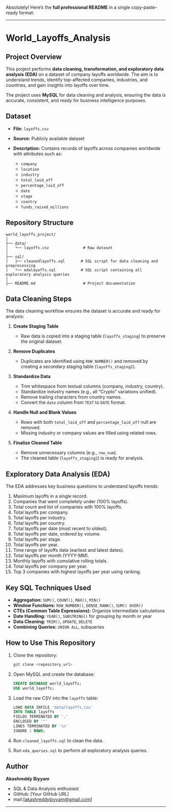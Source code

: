 Absolutely! Here’s the **full professional README** in a single copy-paste-ready format:

---

# World_Layoffs_Analysis

## Project Overview

This project performs **data cleaning, transformation, and exploratory data analysis (EDA)** on a dataset of company layoffs worldwide. The aim is to understand trends, identify top-affected companies, industries, and countries, and gain insights into layoffs over time.

The project uses **MySQL** for data cleaning and analysis, ensuring the data is accurate, consistent, and ready for business intelligence purposes.

## Dataset

* **File:** `layoffs.csv`
* **Source:** Publicly available dataset
* **Description:** Contains records of layoffs across companies worldwide with attributes such as:

  * `company`
  * `location`
  * `industry`
  * `total_laid_off`
  * `percentage_laid_off`
  * `date`
  * `stage`
  * `country`
  * `funds_raised_millions`

## Repository Structure

```
world_layoffs_project/
│
├── data/
│   └── layoffs.csv               # Raw dataset
│
├── sql/
│   ├── cleanedlayoffs.sql       # SQL script for data cleaning and preprocessing
│   └── edalayoffs.sql           # SQL script containing all exploratory analysis queries
│
├── README.md                     # Project documentation
```

## Data Cleaning Steps

The data cleaning workflow ensures the dataset is accurate and ready for analysis:

1. **Create Staging Table**

   * Raw data is copied into a staging table (`layoffs_staging`) to preserve the original dataset.

2. **Remove Duplicates**

   * Duplicates are identified using `ROW_NUMBER()` and removed by creating a secondary staging table (`layoffs_staging2`).

3. **Standardize Data**

   * Trim whitespace from textual columns (company, industry, country).
   * Standardize industry names (e.g., all “Crypto” variations unified).
   * Remove trailing characters from country names.
   * Convert the `date` column from `TEXT` to `DATE` format.

4. **Handle Null and Blank Values**

   * Rows with both `total_laid_off` and `percentage_laid_off` null are removed.
   * Missing industry or company values are filled using related rows.

5. **Finalize Cleaned Table**

   * Remove unnecessary columns (e.g., `row_num`).
   * The cleaned table (`layoffs_staging2`) is ready for analysis.

## Exploratory Data Analysis (EDA)

The EDA addresses key business questions to understand layoffs trends:

1. Maximum layoffs in a single record.
2. Companies that went completely under (100% layoffs).
3. Total count and list of companies with 100% layoffs.
4. Total layoffs per company.
5. Total layoffs per industry.
6. Total layoffs per country.
7. Total layoffs per date (most recent to oldest).
8. Total layoffs per date, ordered by volume.
9. Total layoffs per stage.
10. Total layoffs per year.
11. Time range of layoffs data (earliest and latest dates).
12. Total layoffs per month (YYYY-MM).
13. Monthly layoffs with cumulative rolling totals.
14. Total layoffs per company per year.
15. Top 3 companies with highest layoffs per year using ranking.

## Key SQL Techniques Used

* **Aggregation:** `SUM()`, `COUNT()`, `MAX()`, `MIN()`
* **Window Functions:** `ROW_NUMBER()`, `DENSE_RANK()`, `SUM() OVER()`
* **CTEs (Common Table Expressions):** Organize intermediate calculations
* **Date Handling:** `YEAR()`, `SUBSTRING()` for grouping by month or year
* **Data Cleaning:** `TRIM()`, `UPDATE`, `DELETE`
* **Combining Queries:** `UNION ALL`, subqueries

## How to Use This Repository

1. Clone the repository:

   ```bash
   git clone <repository_url>
   ```
2. Open MySQL and create the database:

   ```sql
   CREATE DATABASE world_layoffs;
   USE world_layoffs;
   ```
3. Load the raw CSV into the `layoffs` table:

   ```sql
   LOAD DATA INFILE 'data/layoffs.csv'
   INTO TABLE layoffs
   FIELDS TERMINATED BY ','
   ENCLOSED BY '"'
   LINES TERMINATED BY '\n'
   IGNORE 1 ROWS;
   ```
4. Run `cleaned_layoffs.sql` to clean the data.
5. Run `eda_queries.sql` to perform all exploratory analysis queries.

## Author

**Akashreddy Biyyam**

* SQL & Data Analysis enthusiast
* GitHub: [Your GitHub URL]
* mail:[akashreddybiyyam@gmail.com]

---

